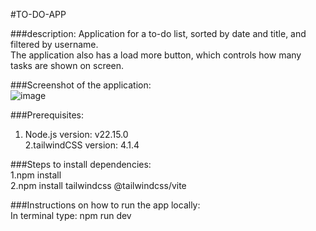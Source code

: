 #TO-DO-APP

###description:
  Application for a to-do list, sorted by date and title, and filtered by username.<br/>
  The application also has a load more button, which controls how many tasks are shown on screen.<br/>

###Screenshot of the application:<br/>
![image](https://github.com/user-attachments/assets/b547a200-d2ac-4db8-a6d2-e67c9f3d62ea)

###Prerequisites:<br/>
  1. Node.js version: v22.15.0 <br/>
  2.tailwindCSS version: 4.1.4 <br/>
  
###Steps to install dependencies:<br/>
  1.npm install<br/>
  2.npm install tailwindcss @tailwindcss/vite<br/>

###Instructions on how to run the app locally:<br/>
  In terminal type: npm run dev

